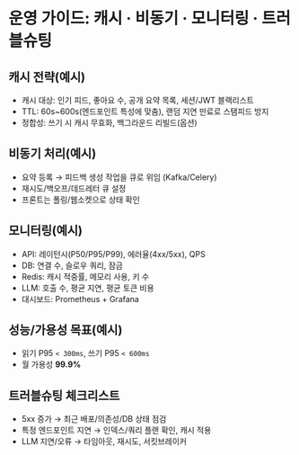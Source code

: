 # 운영 가이드: 캐시 · 비동기 · 모니터링 · 트러블슈팅

## 캐시 전략(예시)
- 캐시 대상: 인기 피드, 좋아요 수, 공개 요약 목록, 세션/JWT 블랙리스트
- TTL: 60s~600s(엔드포인트 특성에 맞춤), 랜덤 지연 만료로 스탬피드 방지
- 정합성: 쓰기 시 캐시 무효화, 백그라운드 리빌드(옵션)

## 비동기 처리(예시)
- 요약 등록 → 피드백 생성 작업을 큐로 위임 (Kafka/Celery)
- 재시도/백오프/데드레터 큐 설정
- 프론트는 폴링/웹소켓으로 상태 확인

## 모니터링(예시)
- API: 레이턴시(P50/P95/P99), 에러율(4xx/5xx), QPS
- DB: 연결 수, 슬로우 쿼리, 잠금
- Redis: 캐시 적중률, 메모리 사용, 키 수
- LLM: 호출 수, 평균 지연, 평균 토큰 비용
- 대시보드: Prometheus + Grafana

## 성능/가용성 목표(예시)
- 읽기 P95 `< 300ms`, 쓰기 P95 `< 600ms`
- 월 가용성 **99.9%**

## 트러블슈팅 체크리스트
- 5xx 증가 → 최근 배포/의존성/DB 상태 점검
- 특정 엔드포인트 지연 → 인덱스/쿼리 플랜 확인, 캐시 적용
- LLM 지연/오류 → 타임아웃, 재시도, 서킷브레이커
